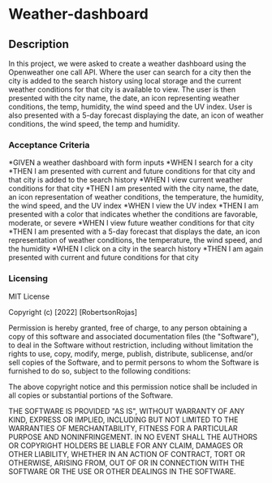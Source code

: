 # Weather-dashboard

## Description

In this project, we were asked to create a weather dashboard using the Openweather one call API. Where the user can search for a city then the city is added to the search history using local storage and the current weather conditions for that city is available to view. The user is then presented with the city name, the date, an icon representing weather conditions, the temp, humidity, the wind speed and the UV index. User is also presented with a 5-day forecast displaying the date, an icon of weather conditions, the wind speed, the temp and humidity.  

### Acceptance Criteria

*GIVEN a weather dashboard with form inputs
*WHEN I search for a city
*THEN I am presented with current and future conditions for that city and that city is added to the search history
*WHEN I view current weather conditions for that city
*THEN I am presented with the city name, the date, an icon representation of weather conditions, the temperature, the humidity, the wind speed, and the UV index
*WHEN I view the UV index
*THEN I am presented with a color that indicates whether the conditions are favorable, moderate, or severe
*WHEN I view future weather conditions for that city
*THEN I am presented with a 5-day forecast that displays the date, an icon representation of weather conditions, the temperature, the wind speed, and the humidity
*WHEN I click on a city in the search history
*THEN I am again presented with current and future conditions for that city

### Licensing

MIT License

Copyright (c) [2022] [RobertsonRojas]

Permission is hereby granted, free of charge, to any person obtaining a copy
of this software and associated documentation files (the "Software"), to deal
in the Software without restriction, including without limitation the rights
to use, copy, modify, merge, publish, distribute, sublicense, and/or sell
copies of the Software, and to permit persons to whom the Software is
furnished to do so, subject to the following conditions:

The above copyright notice and this permission notice shall be included in all
copies or substantial portions of the Software.

THE SOFTWARE IS PROVIDED "AS IS", WITHOUT WARRANTY OF ANY KIND, EXPRESS OR
IMPLIED, INCLUDING BUT NOT LIMITED TO THE WARRANTIES OF MERCHANTABILITY,
FITNESS FOR A PARTICULAR PURPOSE AND NONINFRINGEMENT. IN NO EVENT SHALL THE
AUTHORS OR COPYRIGHT HOLDERS BE LIABLE FOR ANY CLAIM, DAMAGES OR OTHER
LIABILITY, WHETHER IN AN ACTION OF CONTRACT, TORT OR OTHERWISE, ARISING FROM,
OUT OF OR IN CONNECTION WITH THE SOFTWARE OR THE USE OR OTHER DEALINGS IN THE
SOFTWARE.